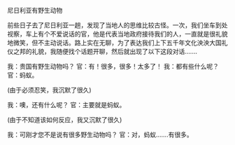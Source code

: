 尼日利亚有野生动物

前些日子去了尼日利亚一趟，发现了当地人的思维比较古怪。一次，我们坐车到处视察，车上有个不爱说话的官，他是代表当地政府接待我们的人，一直就是很礼貌地微笑，但不主动说话。路上实在无聊，为了表达我们上下五千年文化泱泱大国礼仪之邦的礼貌，我随便找个话题开聊，然后就出现了以下这段对话.......

我：贵国有野生动物吗？
官：有！很多，很多！太多了！
我：都有些什么呢？
官：蚂蚁。

(由于必须忍笑，我沉默了很久)

我：噢，还有什么呢？
官：主要就是蚂蚁。

(由于不知道该如何反应，我又沉默了很久)

我：可刚才您不是说有很多野生动物吗？
官：对，蚂蚁.......有很多。
